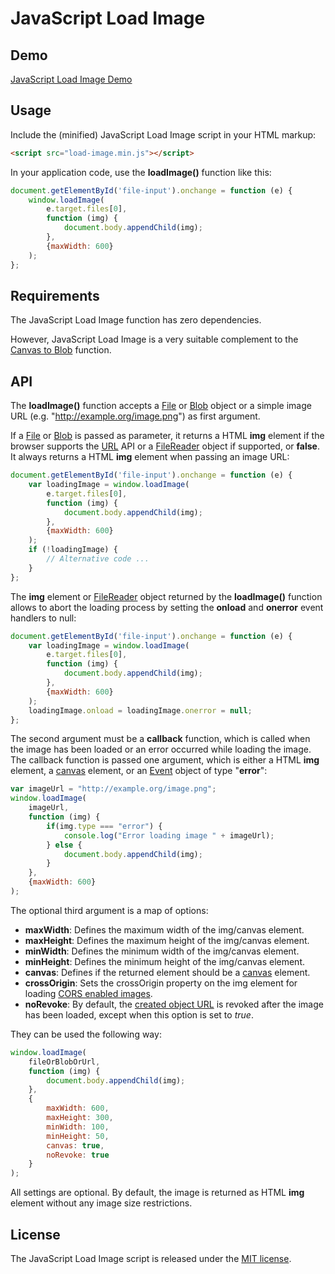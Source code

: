 # JavaScript Load Image

## Demo
[JavaScript Load Image Demo](http://blueimp.github.com/JavaScript-Load-Image/)

## Usage
Include the (minified) JavaScript Load Image script in your HTML markup:

```html
<script src="load-image.min.js"></script>
```

In your application code, use the **loadImage()** function like this:

```js
document.getElementById('file-input').onchange = function (e) {
    window.loadImage(
        e.target.files[0],
        function (img) {
            document.body.appendChild(img);
        },
        {maxWidth: 600}
    );
};
```

## Requirements
The JavaScript Load Image function has zero dependencies.

However, JavaScript Load Image is a very suitable complement to the [Canvas to Blob](https://github.com/blueimp/JavaScript-Canvas-to-Blob) function.

## API
The **loadImage()** function accepts a [File](https://developer.mozilla.org/en/DOM/File) or [Blob](https://developer.mozilla.org/en/DOM/Blob) object or a simple image URL (e.g. "http://example.org/image.png") as first argument.

If a [File](https://developer.mozilla.org/en/DOM/File) or [Blob](https://developer.mozilla.org/en/DOM/Blob) is passed as parameter, it returns a HTML **img** element if the browser supports the [URL](https://developer.mozilla.org/en/DOM/window.URL) API or a [FileReader](https://developer.mozilla.org/en/DOM/FileReader) object if supported, or **false**.  
It always returns a HTML **img** element when passing an image URL:

```js
document.getElementById('file-input').onchange = function (e) {
    var loadingImage = window.loadImage(
        e.target.files[0],
        function (img) {
            document.body.appendChild(img);
        },
        {maxWidth: 600}
    );
    if (!loadingImage) {
        // Alternative code ...
    }
};
```

The **img** element or [FileReader](https://developer.mozilla.org/en/DOM/FileReader) object returned by the **loadImage()** function allows to abort the loading process by setting the **onload** and **onerror** event handlers to null:

```js
document.getElementById('file-input').onchange = function (e) {
    var loadingImage = window.loadImage(
        e.target.files[0],
        function (img) {
            document.body.appendChild(img);
        },
        {maxWidth: 600}
    );
    loadingImage.onload = loadingImage.onerror = null;
};
```

The second argument must be a **callback** function, which is called when the image has been loaded or an error occurred while loading the image. The callback function is passed one argument, which is either a HTML **img** element, a [canvas](https://developer.mozilla.org/en/HTML/Canvas) element, or an [Event](https://developer.mozilla.org/en/DOM/event) object of type "**error**":

```js
var imageUrl = "http://example.org/image.png";
window.loadImage(
    imageUrl,
    function (img) {
        if(img.type === "error") {
            console.log("Error loading image " + imageUrl);
        } else {
            document.body.appendChild(img);
        }
    },
    {maxWidth: 600}
);
```

The optional third argument is a map of options:

* **maxWidth**: Defines the maximum width of the img/canvas element.
* **maxHeight**: Defines the maximum height of the img/canvas element.
* **minWidth**: Defines the minimum width of the img/canvas element.
* **minHeight**: Defines the minimum height of the img/canvas element.
* **canvas**: Defines if the returned element should be a [canvas](https://developer.mozilla.org/en/HTML/Canvas) element.
* **crossOrigin**: Sets the crossOrigin property on the img element for loading [CORS enabled images](https://developer.mozilla.org/en-US/docs/HTML/CORS_Enabled_Image).
* **noRevoke**: By default, the [created object URL](https://developer.mozilla.org/en/DOM/window.URL.createObjectURL) is revoked after the image has been loaded, except when this option is set to *true*.

They can be used the following way:

```js
window.loadImage(
    fileOrBlobOrUrl,
    function (img) {
        document.body.appendChild(img);
    },
    {
        maxWidth: 600,
        maxHeight: 300,
        minWidth: 100,
        minHeight: 50,
        canvas: true,
        noRevoke: true
    }
);
```

All settings are optional. By default, the image is returned as HTML **img** element without any image size restrictions.

## License
The JavaScript Load Image script is released under the [MIT license](http://www.opensource.org/licenses/MIT).
